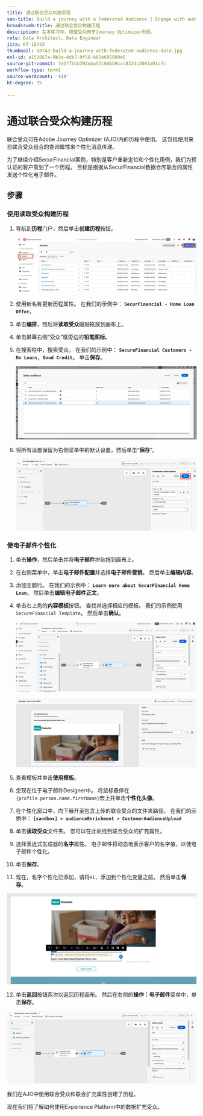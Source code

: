 ```yaml
---
title: 通过联合受众构建历程
seo-title: Build a journey with a Federated Audience | Engage with audiences directly from your data warehouse using Federated Audience Composition
breadcrumb-title: 通过联合受众构建历程
description: 在本练习中，联盟受众用于Journey Optimizer历程。
role: Data Architect, Data Engineer
jira: KT-18743
thumbnail: 18743-build-a-journey-with-federated-audience-data.jpg
exl-id: a153667a-9b3a-4db7-9f58-b83e695009e0
source-git-commit: 7e2f7bbb392eba51c0d6b9ccc8224c2081a01c7c
workflow-type: tm+mt
source-wordcount: '419'
ht-degree: 1%

---
```


# 通过联合受众构建历程

联合受众可在Adobe Journey Optimizer (AJO)内的历程中使用。 这包括使用来自联合受众组合的查询属性来个性化消息传递。

为了继续介绍SecurFinancial案例，特别是客户重新定位和个性化用例，我们为预认证的客户策划了一个历程。 目标是根据从SecurFinancial数据仓库联合的属性发送个性化电子邮件。

## 步骤

### 使用读取受众构建历程

1. 导航到&#x200B;**历程**&#x200B;门户，然后单击&#x200B;**创建历程**&#x200B;按钮。

   ![创建历程](assets/create-journey.png)

2. 使用新名称更新历程属性。 在我们的示例中： **`SecurFinancial - Home Loan Offer`**。

3. 单击&#x200B;**编排**，然后将&#x200B;**读取受众**&#x200B;磁贴拖放到画布上。

4. 单击屏幕右侧“受众”框旁边的&#x200B;**铅笔图标**。

5. 在搜索栏中，搜索受众。 在我们的示例中： **`SecureFinancial Customers - No Loans, Good Credit`**。 单击&#x200B;**保存**。

   ![创建历程](assets/select-audience.png)

6. 将所有设置保留为右侧菜单中的默认设置，然后单击“**保存**”。

   ![save-audience-settings](assets/save-audience-settings.png)

### 使电子邮件个性化

1. 单击&#x200B;**操作**，然后单击并将&#x200B;**电子邮件**&#x200B;拼贴拖到画布上。

2. 在右侧菜单中，单击&#x200B;**电子邮件配置**&#x200B;并选择&#x200B;**电子邮件营销**。 然后单击&#x200B;**编辑内容**。

3. 添加主题行。 在我们的示例中： **`Learn more about SecurFinancial Home Loan`**。 然后单击&#x200B;**编辑电子邮件正文**。

4. 单击右上角的&#x200B;**内容模板**&#x200B;按钮。 查找并选择相应的模板。 我们的示例使用`SecureFinancial Template`。 然后单击&#x200B;**确认**。

   ![journey-email-config](assets/journey-email-config.png)

   ![journey-email-confirm](assets/journey-email-confirm.png)

5. 查看模板并单击&#x200B;**使用模板**。

6. 您现在位于电子邮件Designer中。 将鼠标悬停在`{profile.person.name.firstName}`宏上并单击&#x200B;**个性化头像**。

7. 在个性化窗口中，向下展开至包含上传的联合受众的文件夹路径。 在我们的示例中： **`[sandbox] > audienceEnrichment > CustomerAudienceUpload`**

8. 单击&#x200B;**读取受众**&#x200B;文件夹。 您可以在此处找到联合受众的扩充属性。

9. 选择表达式生成器的&#x200B;**名字**&#x200B;属性。 电子邮件将动态地表示客户的名字值，以使电子邮件个性化。

10. 单击&#x200B;**保存**。

11. 现在，名字个性化已添加，请将`Hi, `添加到个性化变量之前。 然后单击&#x200B;**保存**。

   ![journey-email-save](assets/journey-email-save.png)

12. 单击&#x200B;**返回**&#x200B;按钮两次以返回历程画布。 然后在右侧的&#x200B;**操作：电子邮件**&#x200B;菜单中，单击&#x200B;**保存**。

   ![save-final-journey](assets/save-final-journey.png)

我们在AJO中使用联合受众和联合扩充属性创建了历程。

现在我们将了解如何使用Experience Platform中的数据扩充受众[](federated-audience-composition.md)。
